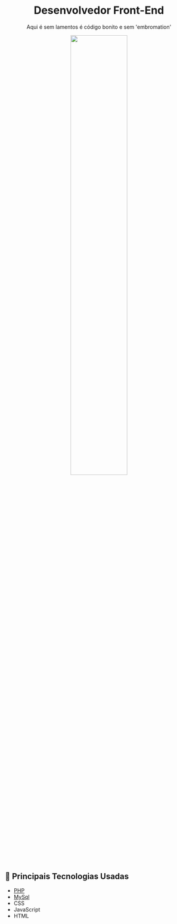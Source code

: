 <h1 align="center">Desenvolvedor Front-End</h1>
<p align="center">Aqui é sem lamentos é código bonito e sem 'embromation'</p> 
<div  align="center" style="margin-bottom:100px">
  <img width=55% align="center"  src="https://github-readme-streak-stats.herokuapp.com?user=lamentavelman&theme=radical&mode=weekly" />
</div>

## :rocket: Principais Tecnologias Usadas

-  [PHP](https://www.php.net/)
-  [MySql](https://www.mysql.com/)
-  CSS
-  JavaScript
-  HTML
<!--
**lamentavelman/lamentavelman** is a ✨ _special_ ✨ repository because its `README.md` (this file) appears on your GitHub profile.

Here are some ideas to get you started:

- 🔭 I’m currently working on ...
- 🌱 I’m currently learning ...
- 👯 I’m looking to collaborate on ...
- 🤔 I’m looking for help with ...
- 💬 Ask me about ...
- 📫 How to reach me: ...
- 😄 Pronouns: ...
- ⚡ Fun fact: ...
-->
